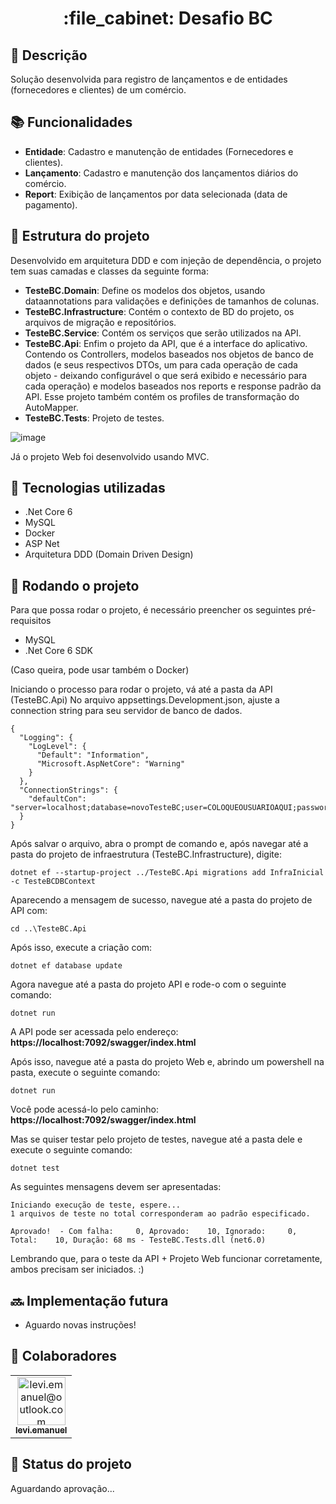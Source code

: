 <h1 align="center">:file_cabinet: Desafio BC</h1>

## :memo: Descrição
Solução desenvolvida para registro de lançamentos e de entidades (fornecedores e clientes) de um comércio.

## :books: Funcionalidades
* <b>Entidade</b>: Cadastro e manutenção de entidades (Fornecedores e clientes).
* <b>Lançamento</b>: Cadastro e manutenção dos lançamentos diários do comércio.
* <b>Report</b>: Exibição de lançamentos por data selecionada (data de pagamento).

## :bricks: Estrutura do projeto
Desenvolvido em arquitetura DDD e com injeção de dependência, o projeto tem suas camadas e classes da seguinte forma:
* <b>TesteBC.Domain</b>: Define os modelos dos objetos, usando dataannotations para validações e definições de tamanhos de colunas.
* <b>TesteBC.Infrastructure</b>: Contém o contexto de BD do projeto, os arquivos de migração e repositórios.
* <b>TesteBC.Service</b>: Contém os serviços que serão utilizados na API.
* <b>TesteBC.Api</b>: Enfim o projeto da API, que é a interface do aplicativo. Contendo os Controllers, modelos baseados nos objetos de banco de dados (e seus respectivos DTOs, um para cada operação de cada objeto - deixando configurável o que será exibido e necessário para cada operação) e modelos baseados nos reports e response padrão da API. Esse projeto também contém os profiles de transformação do AutoMapper.
* <b>TesteBC.Tests</b>: Projeto de testes.

![image](https://github.com/leviemanuel/DesafioBC/assets/72361692/7306755f-1b77-46d3-8910-90bc9ee4269e)


Já o projeto Web foi desenvolvido usando MVC.


## :wrench: Tecnologias utilizadas
* .Net Core 6
*  MySQL
*  Docker
*  ASP Net
*  Arquitetura DDD (Domain Driven Design)

## :rocket: Rodando o projeto
Para que possa rodar o projeto, é necessário preencher os seguintes pré-requisitos
- MySQL
- .Net Core 6 SDK

(Caso queira, pode usar também o Docker)

Iniciando o processo para rodar o projeto, vá até a pasta da API (TesteBC.Api)
No arquivo appsettings.Development.json, ajuste a connection string para seu servidor de banco de dados.
```
{
  "Logging": {
    "LogLevel": {
      "Default": "Information",
      "Microsoft.AspNetCore": "Warning"
    }
  },
  "ConnectionStrings": {
    "defaultCon": "server=localhost;database=novoTesteBC;user=COLOQUEOUSUARIOAQUI;password=COLOQUEASENHAAQUI"
  }
}
```

Após salvar o arquivo, abra o prompt de comando e, após navegar até a pasta do projeto de infraestrutura (TesteBC.Infrastructure), digite:
```
dotnet ef --startup-project ../TesteBC.Api migrations add InfraInicial -c TesteBCDBContext
```
Aparecendo a mensagem de sucesso, navegue até a pasta do projeto de API com:
```
cd ..\TesteBC.Api
```
Após isso, execute a criação com:
```
dotnet ef database update
```
Agora navegue até a pasta do projeto API e rode-o com o seguinte comando:
```
dotnet run
```
A API pode ser acessada pelo endereço: <b>https://localhost:7092/swagger/index.html</b>

Após isso, navegue até a pasta do projeto Web e, abrindo um powershell na pasta, execute o seguinte comando:
```
dotnet run
```
Você pode acessá-lo pelo caminho: <b>https://localhost:7092/swagger/index.html</b>


Mas se quiser testar pelo projeto de testes, navegue até a pasta dele e execute o seguinte comando:
```
dotnet test
```
As seguintes mensagens devem ser apresentadas:
```
Iniciando execução de teste, espere...
1 arquivos de teste no total corresponderam ao padrão especificado.

Aprovado!  - Com falha:     0, Aprovado:    10, Ignorado:     0, Total:    10, Duração: 68 ms - TesteBC.Tests.dll (net6.0)
```

Lembrando que, para o teste da API + Projeto Web funcionar corretamente, ambos precisam ser iniciados. :)

## :soon: Implementação futura
* Aguardo novas instruções!

## :handshake: Colaboradores
<table>
  <tr>
    <td align="center">
      <a href="http://github.com/leviemanuel">
        <img src="https://avatars.githubusercontent.com/u/72361692?v=4" width="77px;" alt="levi.emanuel@outlook.com"/><br>
        <sub>
          <b>levi.emanuel</b>
        </sub>
      </a>
    </td>
  </tr>
</table>

## :dart: Status do projeto
Aguardando aprovação...
